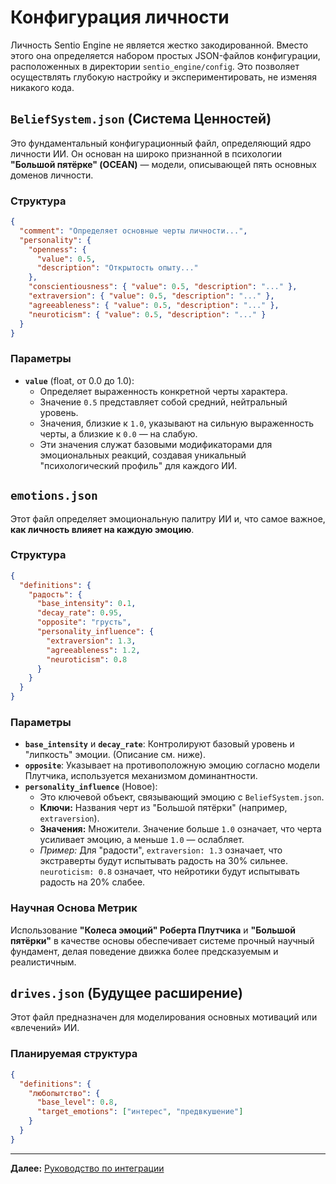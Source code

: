 # Конфигурация личности

Личность Sentio Engine не является жестко закодированной. Вместо этого она определяется набором простых JSON-файлов конфигурации, расположенных в директории `sentio_engine/config`. Это позволяет осуществлять глубокую настройку и экспериментировать, не изменяя никакого кода.

## `BeliefSystem.json` (Система Ценностей)

Это фундаментальный конфигурационный файл, определяющий ядро личности ИИ. Он основан на широко признанной в психологии **"Большой пятёрке" (OCEAN)** — модели, описывающей пять основных доменов личности.

### Структура

```json
{
  "comment": "Определяет основные черты личности...",
  "personality": {
    "openness": {
      "value": 0.5,
      "description": "Открытость опыту..."
    },
    "conscientiousness": { "value": 0.5, "description": "..." },
    "extraversion": { "value": 0.5, "description": "..." },
    "agreeableness": { "value": 0.5, "description": "..." },
    "neuroticism": { "value": 0.5, "description": "..." }
  }
}
```

### Параметры

*   **`value`** (float, от 0.0 до 1.0):
    *   Определяет выраженность конкретной черты характера.
    *   Значение `0.5` представляет собой средний, нейтральный уровень.
    *   Значения, близкие к `1.0`, указывают на сильную выраженность черты, а близкие к `0.0` — на слабую.
    *   Эти значения служат базовыми модификаторами для эмоциональных реакций, создавая уникальный "психологический профиль" для каждого ИИ.

## `emotions.json`

Этот файл определяет эмоциональную палитру ИИ и, что самое важное, **как личность влияет на каждую эмоцию**.

### Структура

```json
{
  "definitions": {
    "радость": {
      "base_intensity": 0.1,
      "decay_rate": 0.95,
      "opposite": "грусть",
      "personality_influence": {
        "extraversion": 1.3,
        "agreeableness": 1.2,
        "neuroticism": 0.8
      }
    }
  }
}
```

### Параметры

*   **`base_intensity`** и **`decay_rate`**: Контролируют базовый уровень и "липкость" эмоции. (Описание см. ниже).
*   **`opposite`**: Указывает на противоположную эмоцию согласно модели Плутчика, используется механизмом доминантности.
*   **`personality_influence`** (Новое):
    *   Это ключевой объект, связывающий эмоцию с `BeliefSystem.json`.
    *   **Ключи:** Названия черт из "Большой пятёрки" (например, `extraversion`).
    *   **Значения:** Множители. Значение больше `1.0` означает, что черта усиливает эмоцию, а меньше `1.0` — ослабляет.
    *   *Пример:* Для "радости", `extraversion: 1.3` означает, что экстраверты будут испытывать радость на 30% сильнее. `neuroticism: 0.8` означает, что нейротики будут испытывать радость на 20% слабее.

### Научная Основа Метрик

Использование **"Колеса эмоций" Роберта Плутчика** и **"Большой пятёрки"** в качестве основы обеспечивает системе прочный научный фундамент, делая поведение движка более предсказуемым и реалистичным.

## `drives.json` (Будущее расширение)

Этот файл предназначен для моделирования основных мотиваций или «влечений» ИИ.

### Планируемая структура

```json
{
  "definitions": {
    "любопытство": {
      "base_level": 0.8,
      "target_emotions": ["интерес", "предвкушение"]
    }
  }
}
```
---

**Далее:** [Руководство по интеграции](./05_integration_guide.md)

